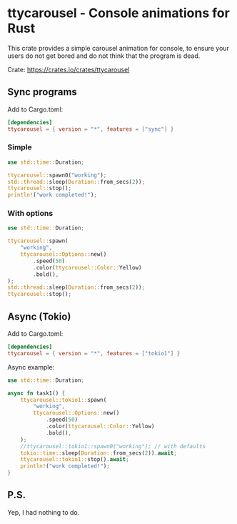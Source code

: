 # ttycarousel - Console animations for Rust

This crate provides a simple carousel animation for console, to ensure your
users do not get bored and do not think that the program is dead.

Crate: <https://crates.io/crates/ttycarousel>

## Sync programs

Add to Cargo.toml:

```toml
[dependencies]
ttycarousel = { version = "*", features = ["sync"] }
```

### Simple

```rust
use std::time::Duration;

ttycarousel::spawn0("working");
std::thread::sleep(Duration::from_secs(2));
ttycarousel::stop();
println!("work completed!");
```

### With options

```rust
use std::time::Duration;

ttycarousel::spawn(
    "working",
    ttycarousel::Options::new()
        .speed(50)
        .color(ttycarousel::Color::Yellow)
        .bold(),
);
std::thread::sleep(Duration::from_secs(2));
ttycarousel::stop();
```

## Async (Tokio)

Add to Cargo.toml:

```toml
[dependencies]
ttycarousel = { version = "*", features = ["tokio1"] }
```

Async example:

```rust
use std::time::Duration;

async fn task1() {
    ttycarousel::tokio1::spawn(
        "working",
        ttycarousel::Options::new()
            .speed(50)
            .color(ttycarousel::Color::Yellow)
            .bold(),
    );
    //ttycarousel::tokio1::spawn0("working"); // with defaults
    tokio::time::sleep(Duration::from_secs(2)).await;
    ttycarousel::tokio1::stop().await;
    println!("work completed!");
}
```

## P.S.

Yep, I had nothing to do.
